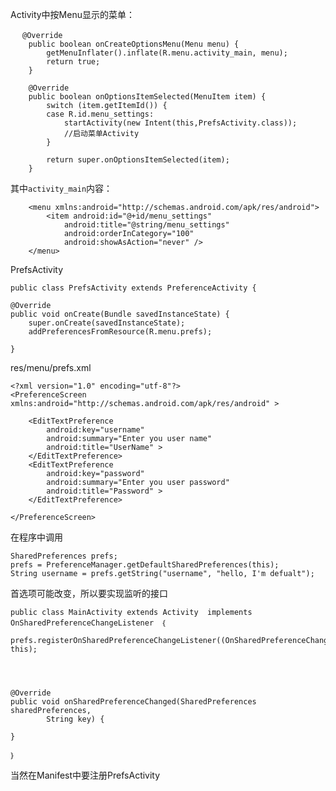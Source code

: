 



Activity中按Menu显示的菜单：

	　 @Override
	    public boolean onCreateOptionsMenu(Menu menu) {
	        getMenuInflater().inflate(R.menu.activity_main, menu);
	        return true;
	    }
	
		@Override
		public boolean onOptionsItemSelected(MenuItem item) {
			switch (item.getItemId()) {
			case R.id.menu_settings:
				startActivity(new Intent(this,PrefsActivity.class));
				//启动菜单Activity
			}
		
			return super.onOptionsItemSelected(item);
		}
		
其中`activity_main`内容：

		<menu xmlns:android="http://schemas.android.com/apk/res/android">
		    <item android:id="@+id/menu_settings"
		        android:title="@string/menu_settings"
		        android:orderInCategory="100"
		        android:showAsAction="never" />
		</menu>
		

PrefsActivity

	public class PrefsActivity extends PreferenceActivity {

    @Override
    public void onCreate(Bundle savedInstanceState) {
        super.onCreate(savedInstanceState);
        addPreferencesFromResource(R.menu.prefs);
        
    }
    
res/menu/prefs.xml

	<?xml version="1.0" encoding="utf-8"?>
	<PreferenceScreen xmlns:android="http://schemas.android.com/apk/res/android" >
	
	    <EditTextPreference
	        android:key="username"
	        android:summary="Enter you user name"
	        android:title="UserName" >
	    </EditTextPreference>
	    <EditTextPreference
	        android:key="password"
	        android:summary="Enter you user password"
	        android:title="Password" >
	    </EditTextPreference>
	
	</PreferenceScreen>
	
在程序中调用

	SharedPreferences prefs;
	prefs = PreferenceManager.getDefaultSharedPreferences(this);
	String username = prefs.getString("username", "hello, I'm defualt");      
	      
首选项可能改变，所以要实现监听的接口

	public class MainActivity extends Activity  implements OnSharedPreferenceChangeListener　｛
	
	prefs.registerOnSharedPreferenceChangeListener((OnSharedPreferenceChangeListener) this);
	

	
	
	@Override
	public void onSharedPreferenceChanged(SharedPreferences sharedPreferences,
			String key) {
		
	}
	
	｝
	
当然在Manifest中要注册PrefsActivity
	
